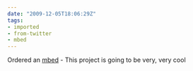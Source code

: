 ```yaml
---
date: "2009-12-05T18:06:29Z"
tags:
- imported
- from-twitter
- mbed
---
```

Ordered an [mbed](/tags/mbed) - This project is going to be very, very cool
